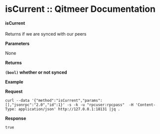 # isCurrent :: Qitmeer Documentation

#### isCurrent <a href="#iscurrent" id="iscurrent"></a>

Returns if we are synced with our peers

**Parameters**

None

**Returns**

**`(bool)` whether or not synced**

**Example**

**Request**

```
curl --data '{"method":"isCurrent","params":[],"jsonrpc":"2.0","id":1}' -s -k -u "rpcuser:rpcpass"  -H 'Content-Type: application/json' http://127.0.0.1:18131 |jq .
```

**Response**

```
true
```
